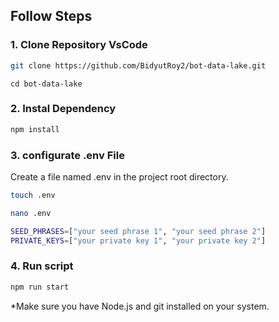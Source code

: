 ## Follow Steps

### 1. Clone Repository VsCode

```bash
git clone https://github.com/BidyutRoy2/bot-data-lake.git
```

```
cd bot-data-lake
```

### 2. Instal Dependency

```bash
npm install
```

### 3. configurate .env File

Create a file named .env in the project root directory.

```bash
touch .env
```

```bash
nano .env
```

```bash
SEED_PHRASES=["your seed phrase 1", "your seed phrase 2"]
PRIVATE_KEYS=["your private key 1", "your private key 2"]
```

### 4. Run script

```bash
npm run start
```

\*Make sure you have Node.js and git installed on your system.

